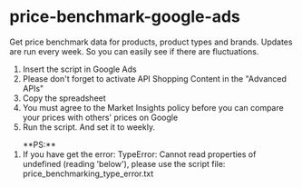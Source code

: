 # price-benchmark-google-ads

Get price benchmark data for products, product types and brands. Updates are run every week. So you can easily see if there are fluctuations.

<ol>
  <li>Insert the script in Google Ads</li>
  <li>Please don't forget to activate API Shopping Content in the "Advanced APIs"</li>
  <li>Copy the spreadsheet</li>
  <li>You must agree to the Market Insights policy before you can compare your prices with others' prices on Google</li>
  <li>Run the script. And set it to weekly.</li>
</ol>

<ol>
**PS:**
<li>If you have get the error: TypeError: Cannot read properties of undefined (reading 'below'), please use the script file: price_benchmarking_type_error.txt</li>
</ol>
